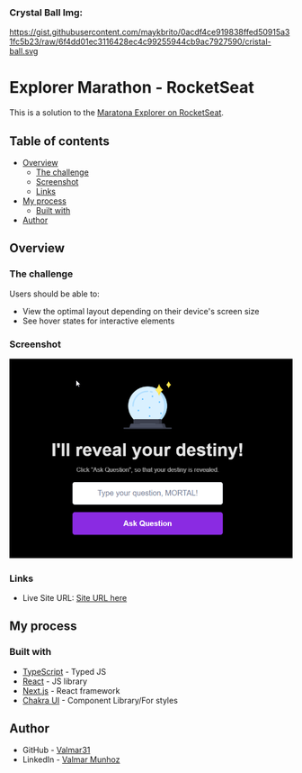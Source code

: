 ### Crystal Ball Img:

https://gist.githubusercontent.com/maykbrito/0acdf4ce919838ffed50915a31fc5b23/raw/6f4dd01ec3116428ec4c99255944cb9ac7927590/cristal-ball.svg

# Explorer Marathon - RocketSeat

This is a solution to the [Maratona Explorer on RocketSeat](https://www.rocketseat.com.br/).

## Table of contents

- [Overview](#overview)
  - [The challenge](#the-challenge)
  - [Screenshot](#screenshot)
  - [Links](#links)
- [My process](#my-process)
  - [Built with](#built-with)
- [Author](#author)

## Overview

### The challenge

Users should be able to:

- View the optimal layout depending on their device's screen size
- See hover states for interactive elements

### Screenshot

![Preview Img](./src/Assets/preview.png)

### Links

- Live Site URL: [Site URL here](https://valmar31.github.io/explorer-marathon/)

## My process

### Built with

- [TypeScript](https://www.typescriptlang.org/) - Typed JS
- [React](https://reactjs.org/) - JS library
- [Next.js](https://nextjs.org/) - React framework
- [Chakra UI](https://chakra-ui.com/) - Component Library/For styles

## Author

- GitHub - [Valmar31](https://github.com/Valmar31)
- LinkedIn - [Valmar Munhoz](https://www.linkedin.com/in/valmar-munhoz/)
